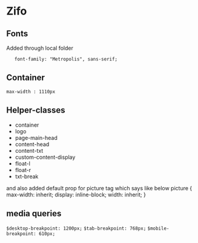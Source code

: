 # Zifo

## Fonts
   Added through local folder
  
       font-family: "Metropolis", sans-serif;
   

## Container
  `max-width : 1110px`

## Helper-classes
  - container
  - logo
  - page-main-head
  - content-head
  - content-txt
  - custom-content-display
  - float-l
  - float-r
  - txt-break
 
 and also added default prop for picture tag which says like below
    picture {
      max-width: inherit;
      display: inline-block;
      width: inherit;
    }
  
## media queries
 `$desktop-breakpoint: 1200px;`
 `$tab-breakpoint: 768px;`
 `$mobile-breakpoint: 610px;`